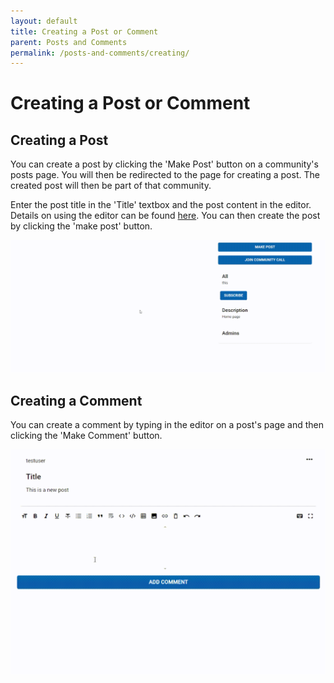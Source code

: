 ```yaml
---
layout: default
title: Creating a Post or Comment
parent: Posts and Comments
permalink: /posts-and-comments/creating/
---
```


# Creating a Post or Comment

## Creating a Post

You can create a post by clicking the 'Make Post' button on a community's posts page. You will then be redirected to the page for creating a post. The created post will then be part of that community.

Enter the post title in the 'Title' textbox and the post content in the editor. Details on using the editor can be found [here](../../editor). You can then create the post by clicking the 'make post' button.

![Creating a Post](../../gifs/creating-post.gif)

## Creating a Comment

You can create a comment by typing in the editor on a post's page and then clicking the 'Make Comment' button.

![Creating a Comment](../../gifs/creating-comment.gif)
